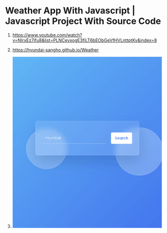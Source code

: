 # Weather App With Javascript | Javascript Project With Source Code

1. <https://www.youtube.com/watch?v=NIrxEz7ifu8&list=PLNCevxogE3fiLT6bEObGeVfHVLnttptKv&index=8>

2. <https://hyundai-sangho.github.io/Weather>

3. ![캡쳐](screenshot.gif)
